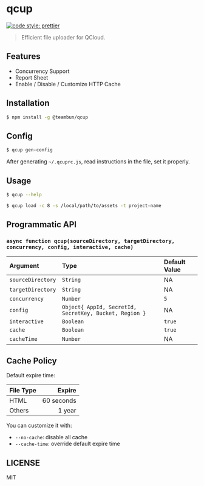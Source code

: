 # qcup

[![code style: prettier](https://img.shields.io/badge/code_style-prettier-ff69b4.svg)](https://github.com/prettier/prettier)

> Efficient file uploader for QCloud.

## Features

- Concurrency Support
- Report Sheet
- Enable / Disable / Customize HTTP Cache

## Installation

```sh
$ npm install -g @teambun/qcup
```

## Config

```sh
$ qcup gen-config
```

After generating `~/.qcuprc.js`, read instructions in the file, set it properly.

## Usage

```sh
$ qcup --help

$ qcup load -c 8 -s /local/path/to/assets -t project-name
```

## Programmatic API

### `async function qcup(sourceDirectory, targetDirectory, concurrency, config, interactive, cache)`

| Argument          | Type                                                   | Default Value |
| :---------------- | :----------------------------------------------------- | :------------ |
| `sourceDirectory` | `String`                                               | NA            |
| `targetDirectory` | `String`                                               | NA            |
| `concurrency`     | `Number`                                               | `5`           |
| `config`          | `Object{ AppId, SecretId, SecretKey, Bucket, Region }` | NA            |
| `interactive`     | `Boolean`                                              | `true`        |
| `cache`           | `Boolean`                                              | `true`        |
| `cacheTime`       | `Number`                                               | NA            |

## Cache Policy

Default expire time:

| File Type |     Expire |
| :-------- | ---------: |
| HTML      | 60 seconds |
| Others    |     1 year |

You can customize it with:

- `--no-cache`: disable all cache
- `--cache-time`: override default expire time

## LICENSE

MIT
